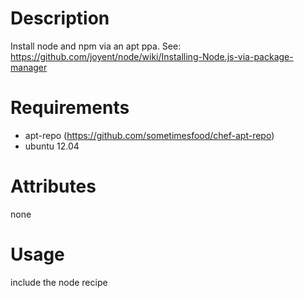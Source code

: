 Description
===========
Install node and npm via an apt ppa. See: https://github.com/joyent/node/wiki/Installing-Node.js-via-package-manager

Requirements
============

- apt-repo (https://github.com/sometimesfood/chef-apt-repo)
- ubuntu 12.04

Attributes
==========
none

Usage
=====
include the node recipe

